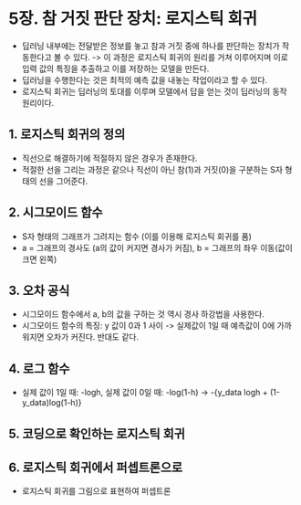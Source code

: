 # 5장. 참 거짓 판단 장치: 로지스틱 회귀
- 딥러닝 내부에는 전달받은 정보를 놓고 참과 거짓 중에 하나를 판단하는 장치가 작동한다고 볼 수 있다. -> 이 과정은 로지스틱 회귀의 원리를 거쳐 이루어지며 이로 입력 값의 특징을 추출하고 이를 저장하는 모델을 만든다.
- 딥러닝을 수행한다는 것은 최적의 예측 값을 내놓는 작업이라고 할 수 있다.
- 로지스틱 회귀는 딥러닝의 토대를 이루며 모델에서 답을 얻는 것이 딥러닝의 동작 원리이다.

## 1. 로지스틱 회귀의 정의
- 직선으로 해결하기에 적절하지 않은 경우가 존재한다.
- 적절한 선을 그리는 과정은 같으나 직선이 아닌 참(1)과 거짓(0)을 구분하는 S자 형태의 선을 그어준다.

## 2. 시그모이드 함수
- S자 형태의 그래프가 그려지는 함수 (이를 이용해 로지스틱 회귀를 품)
- a = 그래프의 경사도 (a의 값이 커지면 경사가 커짐), b = 그래프의 좌우 이동(값이 크면 왼쪽)

## 3. 오차 공식
- 시그모이드 함수에서 a, b의 값을 구하는 것 역시 경사 하강법을 사용한다.
- 시그모이드 함수의 특징: y 값이 0과 1 사이 -> 실제값이 1일 때 예측값이 0에 가까워지면 오차가 커진다. 반대도 같다.

## 4. 로그 함수
- 실제 값이 1일 때: -logh, 실제 값이 0일 때: -log(1-h) -> -{y_data logh + (1-y_data)log(1-h)}

## 5. 코딩으로 확인하는 로지스틱 회귀

## 6. 로지스틱 회귀에서 퍼셉트론으로
- 로지스틱 회귀를 그림으로 표현하여 퍼셉트론 
